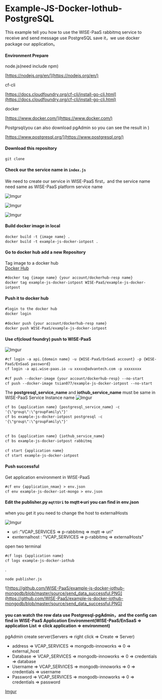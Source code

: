 # Example-JS-Docker-Iothub-PostgreSQL

This example tell you how to use the WISE-PaaS rabbitmq service to receive and send message use PostgreSQL save it，we use docker package our application。

#### Environment Prepare

node.js(need include npm)

[https://nodejs.org/en/](https://nodejs.org/en/)

cf-cli

[https://docs.cloudfoundry.org/cf-cli/install-go-cli.html](https://docs.cloudfoundry.org/cf-cli/install-go-cli.html)

docker

[https://www.docker.com/](https://www.docker.com/)

Postgrsql(you can also download pgAdmin so you can see the result in )

[https://www.postgresql.org/](https://www.postgresql.org/)

#### Download this repository

    git clone 

#### Check our the service name in `index.js`

We need to create our service in WISE-PaaS first，and the service name need same as WISE-PaaS platform service name

![Imgur](https://i.imgur.com/6777rmg.png)

![Imgur](https://i.imgur.com/jmQD5L4.png)

![Imgur](https://i.imgur.com/B7Zgfk1.png)

#### Build docker image in local

    docker build -t {image name} .
    docker build -t example-js-docker-iotpost .

#### Go to docker hub add a new **Repository**

Tag image to a docker hub  
[Docker Hub](https://hub.docker.com/)

    #docker tag {image name} {your account/dockerhub-resp name}
    docker tag example-js-docker-iotpost WISE-PaaS/example-js-docker-iotpost

#### Push it to docker hub

    #login to the docker hub
    docker login

    #docker push {your account/dockerhub-resp name}
    docker push WISE-PaaS/example-js-docker-iotpost

#### Use cf(cloud foundry) push to WISE-PaaS

![Imgur](https://i.imgur.com/JNJmxFy.png)

    #cf login -a api.{domain name} -u {WISE-PaaS/EnSaaS account} -p {WISE-PaaS/EnSaaS password}
    cf login -a api.wise-paas.io -u xxxxx@advantech.com -p xxxxxxxx

    #cf push --docker-image {your account/dockerhub-resp} --no-start
    cf push --docker-image tsian077/example-js-docker-iotpost --no-start

The **postgresql_service_name** and **iothub_service_name** must be same in WISE-PaaS Service Instance name
![Imgur](https://i.imgur.com/VVMcYO8.png)

    cf bs {application name} {postgresql_service_name} -c '{\"group\":\"groupFamily\"}'
    cf bs example-js-docker-iotpost postgresql -c '{\"group\":\"groupFamily\"}'


    cf bs {application name} {iothub_service_name}
    cf bs example-js-docker-iotpost rabbitmq

    cf start {application name}
    cf start example-js-docker-iotpost

#### Push successful

Get application environment in WISE-PaaS

    #cf env {application_nmae} > env.json
    cf env example-js-docker-iot-mongo > env.json

#### Edit the **publisher.py** `mqttUri` to mqtt=>uri you can find in env.json

when you get it you need to change the host to externalHosts

![Imgur](https://i.imgur.com/xErDczu.png)

- uri :"VCAP_SERVICES => p-rabbitmq => mqtt => uri"
- exnternalhost : "VCAP_SERVICES => p-rabbitmq => externalHosts"

open two terminal

    #cf logs {application name}
    cf logs example-js-docker-iothub

.

    node publisher.js

![https://github.com/WISE-PaaS/example-js-docker-iothub-mongodb/blob/master/source/send_data_successful.PNG](https://github.com/WISE-PaaS/example-js-docker-iothub-mongodb/blob/master/source/send_data_successful.PNG)

#### you can watch the row data use Postgresql-pgAdmin，and the config can find in WISE-PaaS Application Environment(WISE-PaaS/EnSaaS => application List => click application => environment)

pgAdmin create server(Servers => right click => Create => Server)

- address => VCAP_SERVICES => mongodb-innoworks => 0 => external_host
- Database => VCAP_SERVICES => mongodb-innoworks => 0 => credentials => database
- Username => VCAP_SERVICES => mongodb-innoworks => 0 => credentials => username
- Password => VCAP_SERVICES => mongodb-innoworks => 0 => credentials => password

[Imgur](https://i.imgur.com/cZJ6bQT.png)
